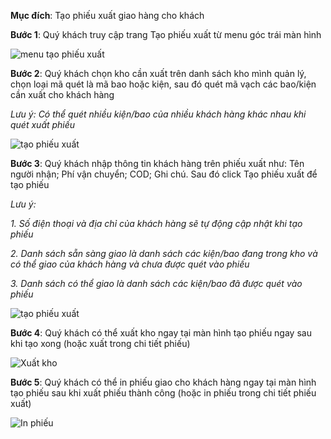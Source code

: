 **Mục đích**: Tạo phiếu xuất giao hàng cho khách

**Bước 1**: Quý khách truy cập trang Tạo phiếu xuất từ menu góc trái màn hình

![menu tạo phiếu xuất](https://user-images.githubusercontent.com/75357871/100971533-b76acc80-3569-11eb-84c0-365c29496852.png)

**Bước 2**: Quý khách chọn kho cần xuất trên danh sách kho mình quản lý, chọn loại mã quét là mã bao hoặc kiện, sau đó quét mã vạch các bao/kiện cần xuất cho khách hàng

*Lưu ý: Có thể quét nhiều kiện/bao của nhiều khách hàng khác nhau khi quét xuất phiếu*

![tạo phiếu xuất](https://user-images.githubusercontent.com/75357871/100974481-e59edb00-356e-11eb-8ec7-fd9981c339d0.png)

**Bước 3**: Quý khách nhập thông tin khách hàng trên phiếu xuất như: Tên người nhận; Phí vận chuyển; COD; Ghi chú. Sau đó click Tạo phiếu xuất để tạo phiếu

*Lưu ý:* 

*1. Số điện thoại và địa chỉ của khách hàng sẽ tự động cập nhật khi tạo phiếu*

*2. Danh sách sẵn sàng giao là danh sách các kiện/bao đang trong kho và có thể giao của khách hàng và chưa được quét vào phiếu*

*3. Danh sách có thể giao là danh sách các kiện/bao đã được quét vào phiếu*

![tạo phiếu xuất](https://user-images.githubusercontent.com/75357871/100974326-aa041100-356e-11eb-93c0-c217f11e80c2.png)

**Bước 4**: Quý khách có thể xuất kho ngay tại màn hình tạo phiếu ngay sau khi tạo xong (hoặc xuất trong chi tiết phiếu)

![Xuất kho](https://user-images.githubusercontent.com/75357871/100974915-b8066180-356f-11eb-97ac-33e923282941.png)

**Bước 5**: Quý khách có thể in phiếu giao cho khách hàng ngay tại màn hình tạo phiếu sau khi xuất phiếu thành công (hoặc in phiếu trong chi tiết phiếu xuất)

![In phiếu](https://user-images.githubusercontent.com/75357871/100974939-c3f22380-356f-11eb-9720-32c5700d1b75.png)
